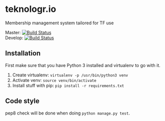 # teknologr.io
Membership management system tailored for TF use

Master: [![Build Status](https://travis-ci.org/Teknologforeningen/teknologr.io.svg?branch=master)](https://travis-ci.org/Teknologforeningen/teknologr.io)  
Develop: [![Build Status](https://travis-ci.org/Teknologforeningen/teknologr.io.svg?branch=develop)](https://travis-ci.org/Teknologforeningen/teknologr.io)  

## Installation

First make sure that you have Python 3 installed and virtualenv to go with it.

1. Create virtualenv: `virtualenv -p /usr/bin/python3 venv`
2. Activate venv: `source venv/bin/activate`
3. Install stuff with pip: `pip install -r requirements.txt`

## Code style
pep8 check will be done when doing `python manage.py test`.
